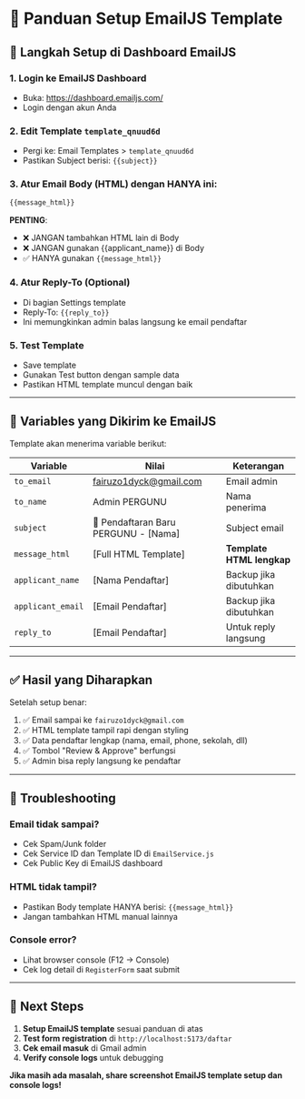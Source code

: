 # 📧 Panduan Setup EmailJS Template

## 🔧 Langkah Setup di Dashboard EmailJS

### 1. Login ke EmailJS Dashboard
- Buka: https://dashboard.emailjs.com/
- Login dengan akun Anda

### 2. Edit Template `template_qnuud6d`
- Pergi ke: Email Templates > `template_qnuud6d`
- Pastikan Subject berisi: `{{subject}}`

### 3. Atur Email Body (HTML) dengan HANYA ini:
```html
{{message_html}}
```

**PENTING**: 
- ❌ JANGAN tambahkan HTML lain di Body
- ❌ JANGAN gunakan {{applicant_name}} di Body
- ✅ HANYA gunakan `{{message_html}}`

### 4. Atur Reply-To (Optional)
- Di bagian Settings template
- Reply-To: `{{reply_to}}`
- Ini memungkinkan admin balas langsung ke email pendaftar

### 5. Test Template
- Save template
- Gunakan Test button dengan sample data
- Pastikan HTML template muncul dengan baik

---

## 🧪 Variables yang Dikirim ke EmailJS

Template akan menerima variable berikut:

| Variable | Nilai | Keterangan |
|----------|-------|------------|
| `to_email` | fairuzo1dyck@gmail.com | Email admin |
| `to_name` | Admin PERGUNU | Nama penerima |
| `subject` | 🔔 Pendaftaran Baru PERGUNU - [Nama] | Subject email |
| `message_html` | [Full HTML Template] | **Template HTML lengkap** |
| `applicant_name` | [Nama Pendaftar] | Backup jika dibutuhkan |
| `applicant_email` | [Email Pendaftar] | Backup jika dibutuhkan |
| `reply_to` | [Email Pendaftar] | Untuk reply langsung |

---

## ✅ Hasil yang Diharapkan

Setelah setup benar:
1. ✅ Email sampai ke `fairuzo1dyck@gmail.com`
2. ✅ HTML template tampil rapi dengan styling
3. ✅ Data pendaftar lengkap (nama, email, phone, sekolah, dll)
4. ✅ Tombol "Review & Approve" berfungsi
5. ✅ Admin bisa reply langsung ke pendaftar

---

## 🐛 Troubleshooting

### Email tidak sampai?
- Cek Spam/Junk folder
- Cek Service ID dan Template ID di `EmailService.js`
- Cek Public Key di EmailJS dashboard

### HTML tidak tampil?
- Pastikan Body template HANYA berisi: `{{message_html}}`
- Jangan tambahkan HTML manual lainnya

### Console error?
- Lihat browser console (F12 → Console)
- Cek log detail di `RegisterForm` saat submit

---

## 🎯 Next Steps

1. **Setup EmailJS template** sesuai panduan di atas
2. **Test form registration** di `http://localhost:5173/daftar`
3. **Cek email masuk** di Gmail admin
4. **Verify console logs** untuk debugging

**Jika masih ada masalah, share screenshot EmailJS template setup dan console logs!**
